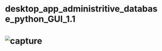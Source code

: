 # desktop_app_administritive_database_python_GUI_1.1
#   ![capture](https://user-images.githubusercontent.com/18087611/50402084-f577e700-07bd-11e9-8648-369e62623652.JPG)
